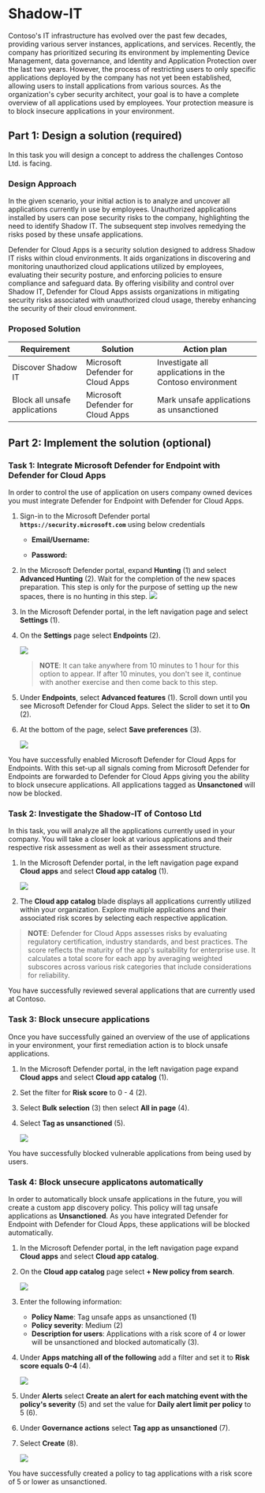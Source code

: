 # Shadow-IT

Contoso's IT infrastructure has evolved over the past few decades, providing various server instances, applications, and services. Recently, the company has prioritized securing its environment by implementing Device Management, data governance, and Identity and Application Protection over the last two years. However, the process of restricting users to only specific applications deployed by the company has not yet been established, allowing users to install applications from various sources. As the organization's cyber security architect, your goal is to have a complete overview of all applications used by employees. Your protection measure is to block insecure applications in your environment.

## Part 1: Design a solution (required)

In this task you will design a concept to address the challenges Contoso Ltd. is facing.

### Design Approach

In the given scenario, your initial action is to analyze and uncover all applications currently in use by employees. Unauthorized applications installed by users can pose security risks to the company, highlighting the need to identify Shadow IT. The subsequent step involves remedying the risks posed by these unsafe applications.

Defender for Cloud Apps is a security solution designed to address Shadow IT risks within cloud environments. It aids organizations in discovering and monitoring unauthorized cloud applications utilized by employees, evaluating their security posture, and enforcing policies to ensure compliance and safeguard data. By offering visibility and control over Shadow IT, Defender for Cloud Apps assists organizations in mitigating security risks associated with unauthorized cloud usage, thereby enhancing the security of their cloud environment.

### Proposed Solution

| Requirement                   | Solution                          | Action plan                                             |
| ----------------------------- | --------------------------------- | ------------------------------------------------------- |
| Discover Shadow IT            | Microsoft Defender for Cloud Apps | Investigate all applications in the Contoso environment |
| Block all unsafe applications | Microsoft Defender for Cloud Apps | Mark unsafe applications as unsanctioned                |

## Part 2: Implement the solution (optional)

### Task 1: Integrate Microsoft Defender for Endpoint with Defender for Cloud Apps

In order to control the use of application on users company owned devices you must integrate Defender for Endpoint with Defender for Cloud Apps.

1. Sign-in to the Microsoft Defender portal **`https://security.microsoft.com`** using below credentials

   - **Email/Username:** <inject key="AzureAdUserEmail"></inject>

   - **Password:** <inject key="AzureAdUserPassword"></inject>

1. In the Microsoft Defender portal, expand **Hunting** (1) and select **Advanced Hunting** (2). Wait for the completion of the new spaces preparation. This step is only for the purpose of setting up the new spaces, there is no hunting in this step.
   ![](../media/lab02/1.png)

1. In the Microsoft Defender portal, in the left navigation page and select **Settings** (1).

1. On the **Settings** page select **Endpoints** (2).

   ![](../media/lab02/2.png)

   > **NOTE**: It can take anywhere from 10 minutes to 1 hour for this option to appear. If after 10 minutes, you don't see it, continue with another exercise and then come back to this step.

1. Under **Endpoints**, select **Advanced features** (1). Scroll down until you see Microsoft Defender for Cloud Apps. Select the slider to set it to **On** (2).
1. At the bottom of the page, select **Save preferences** (3).

   ![](../media/lab02/3.png)

You have successfully enabled Microsoft Defender for Cloud Apps for Endpoints. With this set-up all signals coming from Microsoft Defender for Endpoints are forwarded to Defender for Cloud Apps giving you the ability to block unsecure applications. All applications tagged as **Unsanctoned** will now be blocked.

### Task 2: Investigate the Shadow-IT of Contoso Ltd

In this task, you will analyze all the applications currently used in your company. You will take a closer look at various applications and their respective risk assessment as well as their assessment structure.

1. In the Microsoft Defender portal, in the left navigation page expand **Cloud apps** and select **Cloud app catalog** (1).

   ![](../media/lab02/4.png)

1. The **Cloud app catalog** blade displays all applications currently utilized within your organization. Explore multiple applications and their associated risk scores by selecting each respective application.

>**NOTE**: Defender for Cloud Apps assesses risks by evaluating regulatory certification, industry standards, and best practices. The score reflects the maturity of the app's suitability for enterprise use. It calculates a total score for each app by averaging weighted subscores across various risk categories that include considerations for reliability.

You have successfully reviewed several applications that are currently used at Contoso.

### Task 3: Block unsecure applications

Once you have successfully gained an overview of the use of applications in your environment, your first remediation action is to block unsafe applications.

1. In the Microsoft Defender portal, in the left navigation page expand **Cloud apps** and select **Cloud app catalog** (1).
1. Set the filter for **Risk score** to 0 - 4 (2).
1. Select **Bulk selection** (3) then select **All in page** (4).
1. Select **Tag as unsanctioned** (5).

   ![](../media/lab02/5.png)

You have successfully blocked vulnerable applications from being used by users.

### Task 4: Block unsecure applicatons automatically

In order to automatically block unsafe applications in the future, you will create a custom app discovery policy. This policy will tag unsafe applications as **Unsanctioned**. As you have integrated Defender for Endpoint with Defender for Cloud Apps, these applications will be blocked automatically.

1. In the Microsoft Defender portal, in the left navigation page expand **Cloud apps** and select **Cloud app catalog**.
1. On the **Cloud app catalog** page select **+ New policy from search**.

   ![](../media/lab02/6.png)

1. Enter the following information:
   - **Policy Name**: Tag unsafe apps as unsanctioned (1)
   - **Policy severity**: Medium (2)
   - **Description for users**: Applications with a risk score of 4 or lower will be unsanctioned and blocked automatically (3).
1. Under **Apps matching all of the following** add a filter and set it to **Risk score equals 0-4** (4).

    ![](../media/lab02/7.png)
1. Under **Alerts** select **Create an alert for each matching event with the policy's severity** (5) and set the value for **Daily alert limit per policy** to 5 (6).
1. Under **Governance actions** select **Tag app as unsanctioned** (7).
1. Select **Create** (8).

    ![](../media/lab02/8.png)

You have successfully created a policy to tag applications with a risk score of 5 or lower as unsanctioned.
